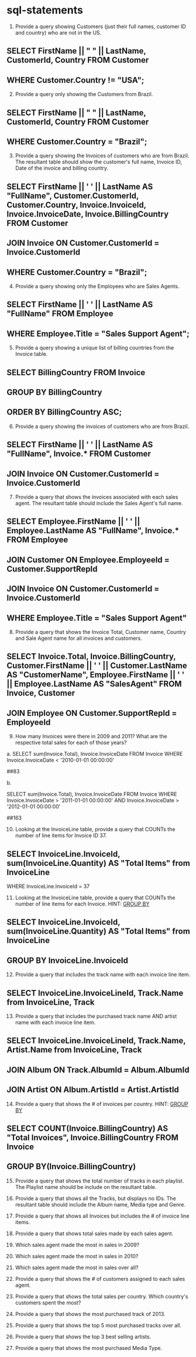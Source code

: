 # sql-statements

1. Provide a query showing Customers (just their full names, customer ID and country) who are not in the US.

## SELECT FirstName || " " || LastName, CustomerId, Country FROM Customer
## WHERE Customer.Country != "USA";

2. Provide a query only showing the Customers from Brazil.

## SELECT FirstName || " " || LastName, CustomerId, Country FROM Customer
## WHERE Customer.Country = "Brazil";


3. Provide a query showing the Invoices of customers who are from Brazil. The resultant table should show the customer's full name, Invoice ID, Date of the invoice and billing country.

## SELECT FirstName || ' ' || LastName AS "FullName", Customer.CustomerId, Customer.Country, Invoice.InvoiceId, Invoice.InvoiceDate, Invoice.BillingCountry FROM Customer
## JOIN Invoice ON Customer.CustomerId = Invoice.CustomerId
## WHERE Customer.Country = "Brazil";


4. Provide a query showing only the Employees who are Sales Agents.

## SELECT FirstName || ' ' || LastName AS "FullName" FROM Employee
## WHERE Employee.Title = "Sales Support Agent";

5. Provide a query showing a unique list of billing countries from the Invoice table.

## SELECT BillingCountry FROM Invoice
## GROUP BY BillingCountry
## ORDER BY BillingCountry ASC;


6. Provide a query showing the invoices of customers who are from Brazil.

## SELECT FirstName || ' ' || LastName AS "FullName", Invoice.* FROM Customer
## JOIN Invoice ON Customer.CustomerId = Invoice.CustomerId

7. Provide a query that shows the invoices associated with each sales agent. The resultant table should include the Sales Agent's full name.

## SELECT Employee.FirstName || ' ' || Employee.LastName AS "FullName", Invoice.* FROM Employee
## JOIN Customer ON Employee.EmployeeId = Customer.SupportRepId
## JOIN Invoice ON Customer.CustomerId = Invoice.CustomerId
## WHERE Employee.Title = "Sales Support Agent"


8. Provide a query that shows the Invoice Total, Customer name, Country and Sale Agent name for all invoices and customers.

## SELECT Invoice.Total, Invoice.BillingCountry, Customer.FirstName || ' ' || Customer.LastName AS "CustomerName", Employee.FirstName || ' ' || Employee.LastName AS "SalesAgent" FROM Invoice, Customer
## JOIN Employee ON Customer.SupportRepId = EmployeeId

9. How many Invoices were there in 2009 and 2011? What are the respective total sales for each of those years?

a. SELECT sum(Invoice.Total), Invoice.InvoiceDate FROM Invoice
WHERE Invoice.InvoiceDate < '2010-01-01 00:00:00'

##83

b.

SELECT sum(Invoice.Total), Invoice.InvoiceDate FROM Invoice
WHERE Invoice.InvoiceDate > '2011-01-01 00:00:00'
AND Invoice.InvoiceDate > '2012-01-01 00:00:00'

##163


10. Looking at the InvoiceLine table, provide a query that COUNTs the number of line items for Invoice ID 37.

## SELECT InvoiceLine.InvoiceId, sum(InvoiceLine.Quantity) AS "Total Items" from InvoiceLine
WHERE InvoiceLine.InvoiceId = 37

11. Looking at the InvoiceLine table, provide a query that COUNTs the number of line items for each Invoice. HINT: [GROUP BY](http://www.sqlite.org/lang_select.html#resultset)

## SELECT InvoiceLine.InvoiceId, sum(InvoiceLine.Quantity) AS "Total Items" from InvoiceLine
## GROUP BY InvoiceLine.InvoiceId

12. Provide a query that includes the track name with each invoice line item.

## SELECT InvoiceLine.InvoiceLineId, Track.Name from InvoiceLine, Track

13. Provide a query that includes the purchased track name AND artist name with each invoice line item.

## SELECT InvoiceLine.InvoiceLineId, Track.Name, Artist.Name from InvoiceLine, Track
## JOIN Album ON Track.AlbumId = Album.AlbumId
## JOIN Artist ON Album.ArtistId = Artist.ArtistId


14. Provide a query that shows the # of invoices per country. HINT: [GROUP BY](http://www.sqlite.org/lang_select.html#resultset)

## SELECT COUNT(Invoice.BillingCountry) AS "Total Invoices", Invoice.BillingCountry FROM Invoice
## GROUP BY(Invoice.BillingCountry)

15. Provide a query that shows the total number of tracks in each playlist. The Playlist name should be include on the resultant table.

16. Provide a query that shows all the Tracks, but displays no IDs. The resultant table should include the Album name, Media type and Genre.

17. Provide a query that shows all Invoices but includes the # of invoice line items.

18. Provide a query that shows total sales made by each sales agent.

19. Which sales agent made the most in sales in 2009?

20. Which sales agent made the most in sales in 2010?

21. Which sales agent made the most in sales over all?

22. Provide a query that shows the # of customers assigned to each sales agent.

23. Provide a query that shows the total sales per country. Which country's customers spent the most?

24. Provide a query that shows the most purchased track of 2013.

25. Provide a query that shows the top 5 most purchased tracks over all.

26. Provide a query that shows the top 3 best selling artists.

27. Provide a query that shows the most purchased Media Type.
